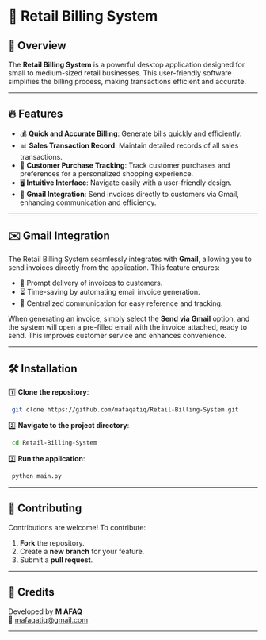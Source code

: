 # 🛒 Retail Billing System

## 🚀 Overview
The **Retail Billing System** is a powerful desktop application designed for small to medium-sized retail businesses. This user-friendly software simplifies the billing process, making transactions efficient and accurate.

---

## 🔥 Features
- 💰 **Quick and Accurate Billing**: Generate bills quickly and efficiently.
- 📊 **Sales Transaction Record**: Maintain detailed records of all sales transactions.
- 👥 **Customer Purchase Tracking**: Track customer purchases and preferences for a personalized shopping experience.
- 🖥️ **Intuitive Interface**: Navigate easily with a user-friendly design.
- 📧 **Gmail Integration**: Send invoices directly to customers via Gmail, enhancing communication and efficiency.

---

## ✉️ Gmail Integration
The Retail Billing System seamlessly integrates with **Gmail**, allowing you to send invoices directly from the application. This feature ensures:
- 📩 Prompt delivery of invoices to customers.
- ⏳ Time-saving by automating email invoice generation.
- 🔄 Centralized communication for easy reference and tracking.

When generating an invoice, simply select the **Send via Gmail** option, and the system will open a pre-filled email with the invoice attached, ready to send. This improves customer service and enhances convenience.

---

## 🛠️ Installation
1️⃣ **Clone the repository**:
```sh
 git clone https://github.com/mafaqatiq/Retail-Billing-System.git
```
2️⃣ **Navigate to the project directory**:
```sh
 cd Retail-Billing-System
```
3️⃣ **Run the application**:
```sh
 python main.py
```

---

## 🤝 Contributing
Contributions are welcome! To contribute:
1. **Fork** the repository.
2. Create a **new branch** for your feature.
3. Submit a **pull request**.

---

## 👤 Credits
Developed by **M AFAQ**  
📧 [mafaqatiq@gmail.com](mailto:mafaqatiq@gmail.com)

---
 
